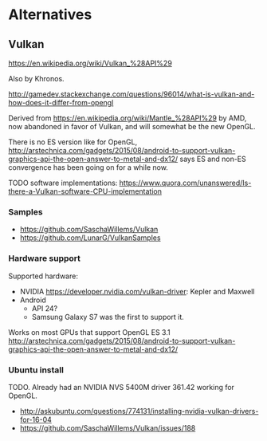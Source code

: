 # Alternatives

## Vulkan

<https://en.wikipedia.org/wiki/Vulkan_%28API%29>

Also by Khronos.

<http://gamedev.stackexchange.com/questions/96014/what-is-vulkan-and-how-does-it-differ-from-opengl>

Derived from <https://en.wikipedia.org/wiki/Mantle_%28API%29> by AMD, now abandoned in favor of Vulkan, and will somewhat be the new OpenGL.

There is no ES version like for OpenGL, <http://arstechnica.com/gadgets/2015/08/android-to-support-vulkan-graphics-api-the-open-answer-to-metal-and-dx12/> says ES and non-ES convergence has been going on for a while now.

TODO software implementations: <https://www.quora.com/unanswered/Is-there-a-Vulkan-software-CPU-implementation>

### Samples

- <https://github.com/SaschaWillems/Vulkan>
- <https://github.com/LunarG/VulkanSamples>

### Hardware support

Supported hardware:

- NVIDIA <https://developer.nvidia.com/vulkan-driver>: Kepler and Maxwell
- Android
    - API 24?
    - Samsung Galaxy S7 was the first to support it.

Works on most GPUs that support OpenGL ES 3.1 <http://arstechnica.com/gadgets/2015/08/android-to-support-vulkan-graphics-api-the-open-answer-to-metal-and-dx12/>

### Ubuntu install

TODO. Already had an NVIDIA NVS 5400M driver 361.42 working for OpenGL.

- <http://askubuntu.com/questions/774131/installing-nvidia-vulkan-drivers-for-16-04>
- <https://github.com/SaschaWillems/Vulkan/issues/188>
